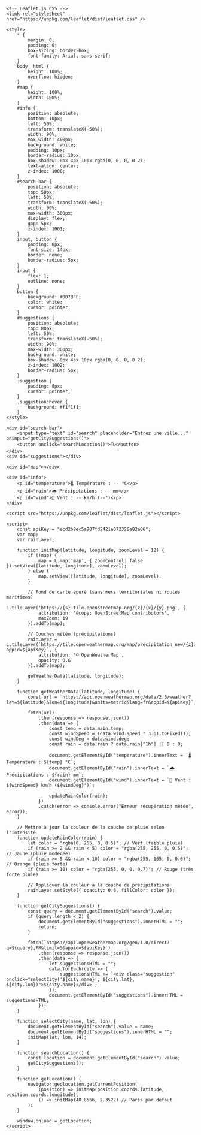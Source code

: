 <!DOCTYPE html>
<html lang="fr">
<head>
    <meta charset="UTF-8">
    <meta name="viewport" content="width=device-width, initial-scale=1.0">

    <!-- Leaflet.js CSS -->
    <link rel="stylesheet" href="https://unpkg.com/leaflet/dist/leaflet.css" />

    <style>
        * {
            margin: 0;
            padding: 0;
            box-sizing: border-box;
            font-family: Arial, sans-serif;
        }
        body, html {
            height: 100%;
            overflow: hidden;
        }
        #map {
            height: 100%;
            width: 100%;
        }
        #info {
            position: absolute;
            bottom: 10px;
            left: 50%;
            transform: translateX(-50%);
            width: 90%;
            max-width: 400px;
            background: white;
            padding: 10px;
            border-radius: 10px;
            box-shadow: 0px 4px 10px rgba(0, 0, 0, 0.2);
            text-align: center;
            z-index: 1000;
        }
        #search-bar {
            position: absolute;
            top: 50px;
            left: 50%;
            transform: translateX(-50%);
            width: 90%;
            max-width: 300px;
            display: flex;
            gap: 5px;
            z-index: 1001;
        }
        input, button {
            padding: 8px;
            font-size: 14px;
            border: none;
            border-radius: 5px;
        }
        input {
            flex: 1;
            outline: none;
        }
        button {
            background: #007BFF;
            color: white;
            cursor: pointer;
        }
        #suggestions {
            position: absolute;
            top: 80px;
            left: 50%;
            transform: translateX(-50%);
            width: 90%;
            max-width: 300px;
            background: white;
            box-shadow: 0px 4px 10px rgba(0, 0, 0, 0.2);
            z-index: 1002;
            border-radius: 5px;
        }
        .suggestion {
            padding: 8px;
            cursor: pointer;
        }
        .suggestion:hover {
            background: #f1f1f1;
        }
    </style>
</head>
<body>

    <div id="search-bar">
        <input type="text" id="search" placeholder="Entrez une ville..." oninput="getCitySuggestions()">
        <button onclick="searchLocation()">🔍</button>
    </div>
    <div id="suggestions"></div>

    <div id="map"></div>

    <div id="info">
        <p id="temperature">🌡️ Température : -- °C</p>
        <p id="rain">🌧️ Précipitations : -- mm</p>
        <p id="wind">💨 Vent : -- km/h (--°)</p>
    </div>

    <script src="https://unpkg.com/leaflet/dist/leaflet.js"></script>

    <script>
        const apiKey = "ecd2b9ec5a987fd2421a072328e82e86";
        var map;
        var rainLayer;

        function initMap(latitude, longitude, zoomLevel = 12) {
            if (!map) {
                map = L.map('map', { zoomControl: false }).setView([latitude, longitude], zoomLevel);
            } else {
                map.setView([latitude, longitude], zoomLevel);
            }

            // Fond de carte épuré (sans mers territoriales ni routes maritimes)
            L.tileLayer('https://{s}.tile.openstreetmap.org/{z}/{x}/{y}.png', {
                attribution: '&copy; OpenStreetMap contributors',
                maxZoom: 19
            }).addTo(map);

            // Couches météo (précipitations)
            rainLayer = L.tileLayer(`https://tile.openweathermap.org/map/precipitation_new/{z}/{x}/{y}.png?appid=${apiKey}`, {
                attribution: '© OpenWeatherMap',
                opacity: 0.6
            }).addTo(map);

            getWeatherData(latitude, longitude);
        }

        function getWeatherData(latitude, longitude) {
            const url = `https://api.openweathermap.org/data/2.5/weather?lat=${latitude}&lon=${longitude}&units=metric&lang=fr&appid=${apiKey}`;

            fetch(url)
                .then(response => response.json())
                .then(data => {
                    const temp = data.main.temp;
                    const windSpeed = (data.wind.speed * 3.6).toFixed(1);
                    const windDeg = data.wind.deg;
                    const rain = data.rain ? data.rain["1h"] || 0 : 0;

                    document.getElementById("temperature").innerText = `🌡️ Température : ${temp} °C`;
                    document.getElementById("rain").innerText = `🌧️ Précipitations : ${rain} mm`;
                    document.getElementById("wind").innerText = `💨 Vent : ${windSpeed} km/h (${windDeg}°)`;

                    updateRainColor(rain);
                })
                .catch(error => console.error("Erreur récupération météo", error));
        }

        // Mettre à jour la couleur de la couche de pluie selon l'intensité
        function updateRainColor(rain) {
            let color = "rgba(0, 255, 0, 0.5)"; // Vert (faible pluie)
            if (rain >= 2 && rain < 5) color = "rgba(255, 255, 0, 0.5)"; // Jaune (pluie modérée)
            if (rain >= 5 && rain < 10) color = "rgba(255, 165, 0, 0.6)"; // Orange (pluie forte)
            if (rain >= 10) color = "rgba(255, 0, 0, 0.7)"; // Rouge (très forte pluie)

            // Appliquer la couleur à la couche de précipitations
            rainLayer.setStyle({ opacity: 0.6, fillColor: color });
        }

        function getCitySuggestions() {
            const query = document.getElementById("search").value;
            if (query.length < 2) {
                document.getElementById("suggestions").innerHTML = "";
                return;
            }

            fetch(`https://api.openweathermap.org/geo/1.0/direct?q=${query},FR&limit=5&appid=${apiKey}`)
                .then(response => response.json())
                .then(data => {
                    let suggestionsHTML = "";
                    data.forEach(city => {
                        suggestionsHTML += `<div class="suggestion" onclick="selectCity('${city.name}', ${city.lat}, ${city.lon})">${city.name}</div>`;
                    });
                    document.getElementById("suggestions").innerHTML = suggestionsHTML;
                });
        }

        function selectCity(name, lat, lon) {
            document.getElementById("search").value = name;
            document.getElementById("suggestions").innerHTML = "";
            initMap(lat, lon, 14);
        }

        function searchLocation() {
            const location = document.getElementById("search").value;
            getCitySuggestions();
        }

        function getLocation() {
            navigator.geolocation.getCurrentPosition(
                (position) => initMap(position.coords.latitude, position.coords.longitude),
                () => initMap(48.8566, 2.3522) // Paris par défaut
            );
        }

        window.onload = getLocation;
    </script>

</body>
</html>
